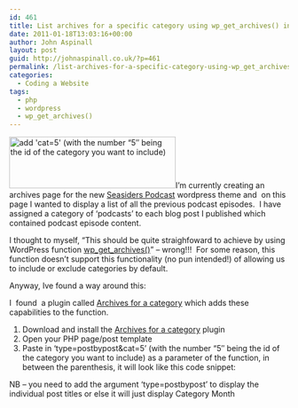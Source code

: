 ```yaml
---
id: 461
title: List archives for a specific category using wp_get_archives() in WordPress
date: 2011-01-18T13:03:16+00:00
author: John Aspinall
layout: post
guid: http://johnaspinall.co.uk/?p=461
permalink: /list-archives-for-a-specific-category-using-wp_get_archives-in-wordpress/
categories:
  - Coding a Website
tags:
  - php
  - wordpress
  - wp_get_archives()
---
```

<img class="alignright size-medium wp-image-472" title="wp-get-archives()" src="http://johnaspinall.co.uk/wp-content/uploads/2011/01/codex.wordpress.org-screen-capture-2011-1-18-13-1-24-300x93.png" alt="add 'cat=5' (with the number “5″ being the id of the category you want to include)" width="300" height="93" />I&#8217;m currently creating an archives page for the new [Seasiders Podcast](http://www.seasiderspodcast.co.uk) wordpress theme and  on this page I wanted to display a list of all the previous podcast episodes.  I have assigned a category of &#8216;podcasts&#8217; to each blog post I published which contained podcast episode content.

I thought to myself, &#8220;This should be quite straighfoward to achieve by using WordPress function [wp\_get\_archives()](http://codex.wordpress.org/Function_Reference/wp_get_archives)&#8221; &#8211; wrong!!!  For some reason, this function doesn&#8217;t support this functionality (no pun intended!) of allowing us to include or exclude categories by default.

Anyway, Ive found a way around this:

<!--more-->

I  found  a plugin called [Archives for a category](http://kwebble.com/blog/2007_08_15/archives_for_a_category) which adds these capabilities to the function.

  1. Download and install the [Archives for a category](http://kwebble.com/blog/2007_08_15/archives_for_a_category) plugin
  2. Open your PHP page/post template
  3. Paste in &#8216;type=postbypost&cat=5&#8217; (with the number “5″ being the id of the category you want to include) as a parameter of the function, in between the parenthesis, it will look like this code snippet: <!--WCS[3]-->

NB &#8211; you need to add the argument &#8216;type=postbypost&#8217; to display the individual post titles or else it will just display Category Month